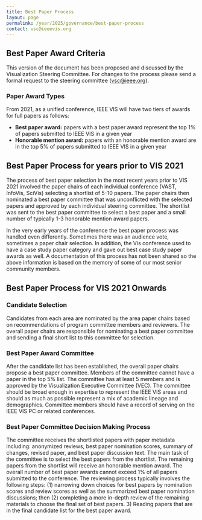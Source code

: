 ```yaml
---
title: Best Paper Process
layout: page
permalink: /year/2025/governance/best-paper-process
contact: vsc@ieeevis.org
---
```


## Best Paper Award Criteria
This version of the document has been proposed and discussed by the Visualization Steering Committee. 
For changes to the process please send a formal request to the steering committee (vsc@ieee.org).

### Paper Award Types
From 2021, as a unified conference, IEEE VIS will have two tiers of awards for full papers as follows:
* **Best paper award:** papers with a best paper award represent the top 1% of papers submitted to IEEE VIS in a given year
* **Honorable mention award:** papers with an honorable mention award are in the top 5% of papers submitted to IEEE VIS in a given year

## Best Paper Process for years prior to VIS 2021 
The process of best paper selection in the most recent years prior to VIS 2021 involved the paper chairs of each individual conference (VAST, InfoVis, SciVis) selecting a shortlist of 5-10 papers. The paper chairs then nominated a best paper committee that was unconflicted with the selected papers and approved by each individual steering committee. The shortlist was sent to the best paper committee to select a best paper and a small number of typically 1-3 honorable mention award papers.

In the very early years of the conference the best paper process was handled even differently. Sometimes there was an audience vote, sometimes a paper chair selection. In addition, the Vis conference used to have a case study paper category and gave out best case study paper awards as well. A documentation of this process has not been shared so the above information is based on the memory of some of our most senior community members. 

## Best Paper Process for VIS 2021 Onwards

### Candidate Selection
Candidates from each area are nominated by the area paper chairs based on recommendations of program committee members and reviewers. The overall paper chairs are responsible for nominating a best paper committee and sending a final short list to this committee for selection. 

### Best Paper Award Committee
After the candidate list has been established, the overall paper chairs propose a best paper committee. Members of the committee cannot have a paper in the top 5% list. The committee has at least 5 members and is approved by the Visualization Executive Committee (VEC). The committee should be broad enough in expertise to represent the IEEE VIS areas and should as much as possible represent a mix of academic lineage and demographics. Committee members should have a record of serving on the IEEE VIS PC or related conferences. 

### Best Paper Committee Decision Making Process
The committee receives the shortlisted papers with paper metadata including: anonymized reviews, best paper nomination scores, summary of changes, revised paper, and best paper discussion text. The main task of the committee is to select the best papers from the shortlist. The remaining papers from the shortlist will receive an honorable mention award. The overall number of best paper awards cannot exceed 1% of all papers submitted to the conference.
The reviewing process typically involves the following steps: (1) narrowing down choices for best papers by nomination scores and review scores as well as the summarized best paper nomination discussions; then (2) completing a more in-depth review of the remaining materials to choose the final set of best papers. 3) Reading papers that are in the final candidate list for the best paper award. 

